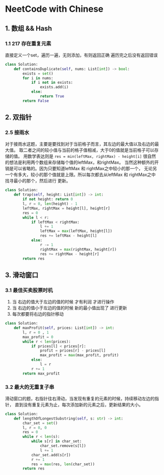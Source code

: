 # NeetCode with Chinese
## 1. 数组 && Hash
### 1.1  217 存在重复元素
直接定义一个set，遍历一遍，无则添加，有则返回正确
遍历完之后没有返回错误
```python
class Solution:
    def containsDuplicate(self, nums: List[int]) -> bool:
        exists = set()
        for i in nums:
            if i not in exists:
                exists.add(i)
            else:
                return True
        return False
```

## 2. 双指针

### 2.5 接雨水
对于接雨水这题，主要是要找到对于当前格子而言，其左边的最大值以及右边的最大值。
取二者之间的较小值与当前的格子值相减，大于0的值就是当前格子可以存储的值。
用数学表达则是
`res = min(leftMax, rightMax) - height[i]`
很自然的想法是利用两个数组来存储每个值的leftMax，和rightMax。
当然这种额外的开销是可以省略的。因为只要知道leftMax 和 rightMax之中较小的那一个，
无论另一个有多大，较小的那个值就是上限。所以每次都去从leftMax 和 rightMax之中找寻最小的那个，然后进行
更新。
```python
class Solution:
    def trap(self, height: List[int]) -> int:
        if not height: return 0
        l, r = 0, len(height) - 1
        leftMax, rightMax = height[l], height[r]
        res = 0
        while l < r:
            if leftMax < rightMax:
                l += 1
                leftMax = max(leftMax, height[l])
                res += leftMax - height[l]
            else:
                r -= 1
                rightMax = max(rightMax, height[r])
                res += rightMax - height[r]
        return res
```

## 3. 滑动窗口
### 3.1 最佳买卖股票时机
1. 当 右边的值大于左边的值的时候 才有利润 才进行操作
2. 当 右边的值小于左边的值的时候 新的最小值出现了 进行更新
3. 每次都要将右边的指针移动
```python
class Solution:
    def maxProfit(self, prices: List[int]) -> int:
        l, r = 0 , 1
        max_profit = 0
        while r < len(prices):
            if prices[l] < prices[r]:
                profit = prices[r] - prices[l]
                max_profit = max(max_profit, profit)
            else:
                l = r
            r += 1
        return max_profit
```
### 3.2 最大的无重复子串

滑动窗口的题，右指针往右滑动，当发现有重复的元素的时候，持续移动左边的指针，
直到没有重复元素为止，每次添加新的元素之后，更新结果的大小。
```python
class Solution:
    def lengthOfLongestSubstring(self, s: str) -> int:
        char_set = set()
        l, r = 0, 0
        res = 0
        while r < len(s):
            while s[r] in char_set:
                char_set.remove(s[l])
                l += 1
            char_set.add(s[r])
            r += 1
            res = max(res, len(char_set))
        return res
```
